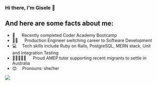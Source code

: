 ### Hi there, I'm Gisele 👋

## And here are some facts about me:

- 🧠 &emsp; Recently completed Coder Academy Bootcamp
- 💪🏾 &emsp; Production Engineer switching career to Software Development
- 💻 &emsp;Tech skills include Ruby on Rails, PostgreSQL, MERN stack, Unit and Integration Testing
- 👩🏿‍🤝‍👩🏽 &emsp; Proud AMEP tutor supporting recent migrants to settle in Australia
- 😊 &emsp;Pronouns: she/her

<a href="https://www.linkedin.com/in/limagisele"><img src="https://img.shields.io/badge/linkedin-%230077B5.svg?style=for-the-badge&logo=linkedin&logoColor=white"></a>
<!--
**limagisele/limagisele** is a ✨ _special_ ✨ repository because its `README.md` (this file) appears on your GitHub profile.

Here are some ideas to get you started:

- 🔭 I’m currently working on ...
- 🌱 I’m currently learning ...
- 👯 I’m looking to collaborate on ...
- 🤔 I’m looking for help with ...
- 💬 Ask me about ...
- 📫 How to reach me: ...
- 😄 Pronouns: ...
- ⚡ Fun fact: ...
-->
